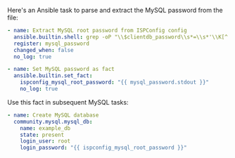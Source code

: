 Here's an Ansible task to parse and extract the MySQL password from the file:

```yaml
- name: Extract MySQL root password from ISPConfig config
  ansible.builtin.shell: grep -oP "\\$clientdb_password\\s*=\\s*'\\K[^']+" /usr/local/ispconfig/server/lib/mysql_clientdb.conf
  register: mysql_password
  changed_when: false
  no_log: true

- name: Set MySQL password as fact
  ansible.builtin.set_fact:
    ispconfig_mysql_root_password: "{{ mysql_password.stdout }}"
    no_log: true
```

Use this fact in subsequent MySQL tasks:

```yaml
- name: Create MySQL database
  community.mysql.mysql_db:
    name: example_db
    state: present
    login_user: root
    login_password: "{{ ispconfig_mysql_root_password }}"
```
